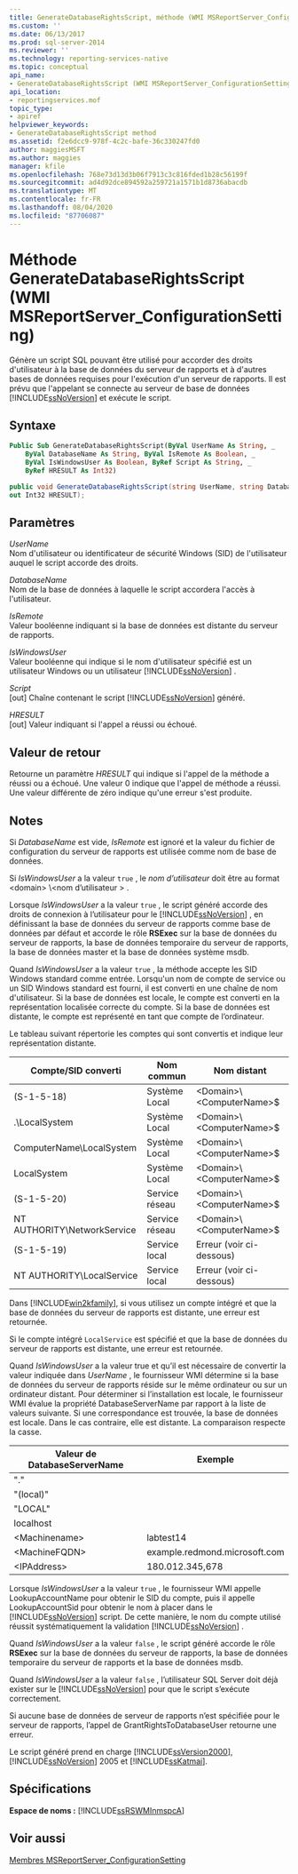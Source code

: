 ```yaml
---
title: GenerateDatabaseRightsScript, méthode (WMI MSReportServer_ConfigurationSetting) | Microsoft Docs
ms.custom: ''
ms.date: 06/13/2017
ms.prod: sql-server-2014
ms.reviewer: ''
ms.technology: reporting-services-native
ms.topic: conceptual
api_name:
- GenerateDatabaseRightsScript (WMI MSReportServer_ConfigurationSetting Class)
api_location:
- reportingservices.mof
topic_type:
- apiref
helpviewer_keywords:
- GenerateDatabaseRightsScript method
ms.assetid: f2e6dcc9-978f-4c2c-bafe-36c330247fd0
author: maggiesMSFT
ms.author: maggies
manager: kfile
ms.openlocfilehash: 768e73d13d3b06f7913c3c816fded1b28c56199f
ms.sourcegitcommit: ad4d92dce894592a259721a1571b1d8736abacdb
ms.translationtype: MT
ms.contentlocale: fr-FR
ms.lasthandoff: 08/04/2020
ms.locfileid: "87706087"
---
```

# <a name="generatedatabaserightsscript-method-wmi-msreportserver_configurationsetting"></a>Méthode GenerateDatabaseRightsScript (WMI MSReportServer_ConfigurationSetting)
  Génère un script SQL pouvant être utilisé pour accorder des droits d'utilisateur à la base de données du serveur de rapports et à d'autres bases de données requises pour l'exécution d'un serveur de rapports. Il est prévu que l'appelant se connecte au serveur de base de données [!INCLUDE[ssNoVersion](../../includes/ssnoversion-md.md)] et exécute le script.  
  
## <a name="syntax"></a>Syntaxe  
  
```vb  
Public Sub GenerateDatabaseRightsScript(ByVal UserName As String, _  
    ByVal DatabaseName As String, ByVal IsRemote As Boolean, _  
    ByVal IsWindowsUser As Boolean, ByRef Script As String, _  
    ByRef HRESULT As Int32)  
```  
  
```csharp  
public void GenerateDatabaseRightsScript(string UserName, string DatabaseName, bool IsRemote, bool IsWindowsUser, out string Script,   
out Int32 HRESULT);  
```  
  
## <a name="parameters"></a>Paramètres  
 *UserName*  
 Nom d'utilisateur ou identificateur de sécurité Windows (SID) de l'utilisateur auquel le script accorde des droits.  
  
 *DatabaseName*  
 Nom de la base de données à laquelle le script accordera l'accès à l'utilisateur.  
  
 *IsRemote*  
 Valeur booléenne indiquant si la base de données est distante du serveur de rapports.  
  
 *IsWindowsUser*  
 Valeur booléenne qui indique si le nom d'utilisateur spécifié est un utilisateur Windows ou un utilisateur [!INCLUDE[ssNoVersion](../../includes/ssnoversion-md.md)] .  
  
 *Script*  
 [out] Chaîne contenant le script [!INCLUDE[ssNoVersion](../../includes/ssnoversion-md.md)] généré.  
  
 *HRESULT*  
 [out] Valeur indiquant si l'appel a réussi ou échoué.  
  
## <a name="return-value"></a>Valeur de retour  
 Retourne un paramètre *HRESULT* qui indique si l'appel de la méthode a réussi ou a échoué. Une valeur 0 indique que l'appel de méthode a réussi. Une valeur différente de zéro indique qu'une erreur s'est produite.  
  
## <a name="remarks"></a>Notes  
 Si *DatabaseName* est vide, *IsRemote* est ignoré et la valeur du fichier de configuration du serveur de rapports est utilisée comme nom de base de données.  
  
 Si *IsWindowsUser* a la valeur `true` , le *nom d’utilisateur* doit être au format \<domain> \\<nom d’utilisateur \> .  
  
 Lorsque *IsWindowsUser* a la valeur `true` , le script généré accorde des droits de connexion à l’utilisateur pour le [!INCLUDE[ssNoVersion](../../includes/ssnoversion-md.md)] , en définissant la base de données du serveur de rapports comme base de données par défaut et accorde le rôle **RSExec** sur la base de données du serveur de rapports, la base de données temporaire du serveur de rapports, la base de données master et la base de données système msdb.  
  
 Quand *IsWindowsUser* a la valeur `true` , la méthode accepte les SID Windows standard comme entrée. Lorsqu'un nom de compte de service ou un SID Windows standard est fourni, il est converti en une chaîne de nom d'utilisateur. Si la base de données est locale, le compte est converti en la représentation localisée correcte du compte. Si la base de données est distante, le compte est représenté en tant que compte de l’ordinateur.  
  
 Le tableau suivant répertorie les comptes qui sont convertis et indique leur représentation distante.  
  
|Compte/SID converti|Nom commun|Nom distant|  
|---------------------------------------|-----------------|-----------------|  
|(S-1-5-18)|Système Local|\<Domain>\\<ComputerName\>$|  
|.\LocalSystem|Système Local|\<Domain>\\<ComputerName\>$|  
|ComputerName\LocalSystem|Système Local|\<Domain>\\<ComputerName\>$|  
|LocalSystem|Système Local|\<Domain>\\<ComputerName\>$|  
|(S-1-5-20)|Service réseau|\<Domain>\\<ComputerName\>$|  
|NT AUTHORITY\NetworkService|Service réseau|\<Domain>\\<ComputerName\>$|  
|(S-1-5-19)|Service local|Erreur (voir ci-dessous)|  
|NT AUTHORITY\LocalService|Service local|Erreur (voir ci-dessous)|  
  
 Dans [!INCLUDE[win2kfamily](../../includes/win2kfamily-md.md)], si vous utilisez un compte intégré et que la base de données du serveur de rapports est distante, une erreur est retournée.  
  
 Si le compte intégré `LocalService` est spécifié et que la base de données du serveur de rapports est distante, une erreur est retournée.  
  
 Quand *IsWindowsUser* a la valeur true et qu’il est nécessaire de convertir la valeur indiquée dans *UserName* , le fournisseur WMI détermine si la base de données du serveur de rapports réside sur le même ordinateur ou sur un ordinateur distant. Pour déterminer si l’installation est locale, le fournisseur WMI évalue la propriété DatabaseServerName par rapport à la liste de valeurs suivante. Si une correspondance est trouvée, la base de données est locale. Dans le cas contraire, elle est distante. La comparaison respecte la casse.  
  
|Valeur de DatabaseServerName|Exemple|  
|---------------------------------|-------------|  
|"."||  
|"(local)"||  
|"LOCAL"||  
|localhost||  
|\<Machinename>|labtest14|  
|\<MachineFQDN>|example.redmond.microsoft.com|  
|\<IPAddress>|180.012.345,678|  
  
 Lorsque *IsWindowsUser* a la valeur `true` , le fournisseur WMI appelle LookupAccountName pour obtenir le SID du compte, puis il appelle LookupAccountSid pour obtenir le nom à placer dans le [!INCLUDE[ssNoVersion](../../includes/ssnoversion-md.md)] script. De cette manière, le nom du compte utilisé réussit systématiquement la validation [!INCLUDE[ssNoVersion](../../includes/ssnoversion-md.md)] .  
  
 Quand *IsWindowsUser* a la valeur `false` , le script généré accorde le rôle **RSExec** sur la base de données du serveur de rapports, la base de données temporaire du serveur de rapports et la base de données msdb.  
  
 Quand *IsWindowsUser* a la valeur `false` , l’utilisateur SQL Server doit déjà exister sur le [!INCLUDE[ssNoVersion](../../includes/ssnoversion-md.md)] pour que le script s’exécute correctement.  
  
 Si aucune base de données de serveur de rapports n’est spécifiée pour le serveur de rapports, l’appel de GrantRightsToDatabaseUser retourne une erreur.  
  
 Le script généré prend en charge [!INCLUDE[ssVersion2000](../../includes/ssversion2000-md.md)], [!INCLUDE[ssNoVersion](../../includes/ssnoversion-md.md)] 2005 et [!INCLUDE[ssKatmai](../../includes/sskatmai-md.md)].  
  
## <a name="requirements"></a>Spécifications  
 **Espace de noms :** [!INCLUDE[ssRSWMInmspcA](../../includes/ssrswminmspca-md.md)]  
  
## <a name="see-also"></a>Voir aussi  
 [Membres MSReportServer_ConfigurationSetting](msreportserver-configurationsetting-members.md)  
  
  
